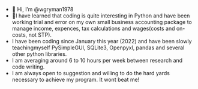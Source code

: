 - 👋 Hi, I’m @wgryman1978
- 👀I have learned that coding is quite interesting in Python and have been working trial and error on my own small business accounting package to manage income, expences, tax calculations and wages(costs and on-costs, not STP).
- I have been coding since January this year (2022) and have been slowly teachingmyself PySimpleGUI, SQLite3, Openpyxl, pandas and several other python libraries.
- I am averaging around 6 to 10 hours per week between research and code writing.
- I am always open to suggestion and willing to do the hard yards necessary to achieve my program. It wont beat me!

<!---
wgryman1978/wgryman1978 is a ✨ special ✨ repository because its `README.md` (this file) appears on your GitHub profile.
You can click the Preview link to take a look at your changes.
--->
